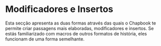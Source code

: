 <div class="intro modifiers-inserts">
    <h1>Modificadores e Insertos</h1>
</div>

Esta secção apresenta as duas formas através das quais o Chapbook te permite criar passagens mais elaboradas, modificadores e insertos. Se estás familiarizado com macros de outros formatos de história, eles funcionam de uma forma semelhante.
